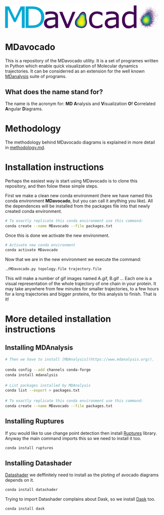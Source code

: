 ![MDavocado_logo](./MDavocado.png)

# MDavocado

This is a repository of the MDavocado utility. It is a set of programes
written in Python which enable quick visualization of Molecular dynamics
trajectories. It can be considerred as an extension for the well known
[MDanalysis](https://www.mdanalysis.org/) suite of programs. 

## What does the name stand for?

The name is the acronym for: **MD** **A**nalysis and **V**isualization **O**f **C**orrelated **A**ngular **D**iagrams.  

# Methodology

The methodology behind MDavocado diagrams is explained in more detail in [methodology.md](doc/methodology.md).

# Installation instructions

Perhaps the easiest way is start using MDavocado is to clone this repository,
and then folow these simple steps.

First we make a clean new conda environment (here we have named this conda environment **MDavocado**, but
you can call it anything you like). All the dependences will be installed from
the packages file into that newly created conda environment. 

```bash
# To exactly replicate this conda environment use this command:
conda create --name MDavocado --file packages.txt
```

Once this is done we activate the new environment. 
```bash
# Activate new conda environment
conda activate MDavocado
```

Now that we are in the new environment we execute the command:
```bash
./MDavocado.py topology.file trajectory.file
```

This will make a number of gif images named A.gif, B.gif ... Each one is a visual representation of the whole trajectory of one chain in your protein.
It may take anywhere from few minutes for smaller trajectories, to a few hours for a long trajectories and bigger proteins, for this analysis to finish.
That is it!

# More detailed installation instructions

## Installing MDAnalysis


```bash
# Then we have to install [MDAnalysis](https://www.mdanalysis.org/).

conda config --add channels conda-forge
conda install mdanalysis

# List packages installed by MDAnalysis
conda list --export > packages.txt

# To exactly replicate this conda environment use this command:
conda create --name MDavocado --file packages.txt
```

## Installing Ruptures

If you would like to use change point detection then install [Ruptures](https://centre-borelli.github.io/ruptures-docs/) library.
Anyway the main command imports this so we need to install it too.

```bash
conda install ruptures
```

## Installing Datashader
[Datashader](https://datashader.org/) we deffinitely need to install as the ploting of avocado diagrams depends on it.

```bash
conda install datashader
```
Trying to import Datashader complains about Dask, so we install [Dask](https://www.dask.org/) too.

```bash
conda install dask
```
